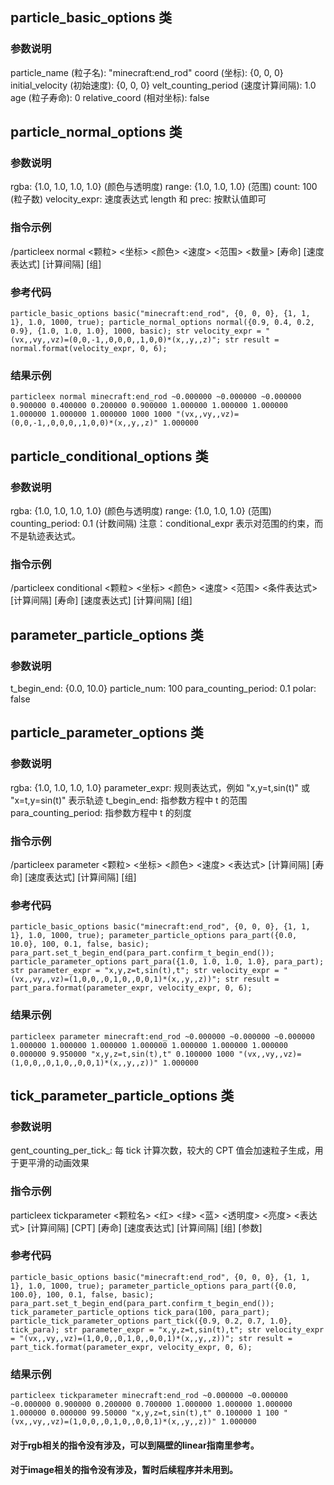 ## particle_basic_options __类__

### 参数说明

particle_name (粒子名): "minecraft:end_rod"
coord (坐标): {0, 0, 0}
initial_velocity (初始速度): {0, 0, 0}
velt_counting_period (速度计算间隔): 1.0
age (粒子寿命): 0
relative_coord (相对坐标): false

## particle_normal_options __类__

### 参数说明

rgba: {1.0, 1.0, 1.0, 1.0} (颜色与透明度)
range: {1.0, 1.0, 1.0} (范围)
count: 100 (粒子数)
velocity_expr: 速度表达式
length 和 prec: 按默认值即可

### 指令示例

/particleex normal <颗粒> <坐标> <颜色> <速度> <范围> <数量> [寿命] [速度表达式] [计算间隔] [组]

### 参考代码

`particle_basic_options basic("minecraft:end_rod", {0, 0, 0}, {1, 1, 1}, 1.0, 1000, true); particle_normal_options normal({0.9, 0.4, 0.2, 0.9}, {1.0, 1.0, 1.0}, 1000, basic); str velocity_expr = "(vx,,vy,,vz)=(0,0,-1,,0,0,0,,1,0,0)*(x,,y,,z)"; str result = normal.format(velocity_expr, 0, 6);`

### 结果示例

`particleex normal minecraft:end_rod ~0.000000 ~0.000000 ~0.000000 0.900000 0.400000 0.200000 0.900000 1.000000 1.000000 1.000000 1.000000 1.000000 1.000000 1000 1000 "(vx,,vy,,vz)=(0,0,-1,,0,0,0,,1,0,0)*(x,,y,,z)" 1.000000`

## particle_conditional_options __类__

### 参数说明

rgba: {1.0, 1.0, 1.0, 1.0} (颜色与透明度)
range: {1.0, 1.0, 1.0} (范围)
counting_period: 0.1 (计数间隔)
注意：conditional_expr 表示对范围的约束，而不是轨迹表达式。

### 指令示例

/particleex conditional <颗粒> <坐标> <颜色> <速度> <范围> <条件表达式> [计算间隔] [寿命] [速度表达式] [计算间隔] [组]

## parameter_particle_options __类__

### 参数说明

t_begin_end: {0.0, 10.0}
particle_num: 100
para_counting_period: 0.1
polar: false

## particle_parameter_options __类__

### 参数说明

rgba: {1.0, 1.0, 1.0, 1.0}
parameter_expr: 规则表达式，例如 "x,y=t,sin(t)" 或 "x=t,y=sin(t)" 表示轨迹
t_begin_end: 指参数方程中 t 的范围
para_counting_period: 指参数方程中 t 的刻度

### 指令示例

/particleex parameter <颗粒> <坐标> <颜色> <速度> <begin> <end> <表达式> [计算间隔] [寿命] [速度表达式] [计算间隔] [组]

### 参考代码

`particle_basic_options basic("minecraft:end_rod", {0, 0, 0}, {1, 1, 1}, 1.0, 1000, true); parameter_particle_options para_part({0.0, 10.0}, 100, 0.1, false, basic); para_part.set_t_begin_end(para_part.confirm_t_begin_end()); particle_parameter_options part_para({1.0, 1.0, 1.0, 1.0}, para_part); str parameter_expr = "x,y,z=t,sin(t),t"; str velocity_expr = "(vx,,vy,,vz)=(1,0,0,,0,1,0,,0,0,1)*(x,,y,,z))"; str result = part_para.format(parameter_expr, velocity_expr, 0, 6);`

### 结果示例

`particleex parameter minecraft:end_rod ~0.000000 ~0.000000 ~0.000000 1.000000 1.000000 1.000000 1.000000 1.000000 1.000000 1.000000 0.000000 9.950000 "x,y,z=t,sin(t),t" 0.100000 1000 "(vx,,vy,,vz)=(1,0,0,,0,1,0,,0,0,1)*(x,,y,,z))" 1.000000`

## tick_parameter_particle_options __类__

### 参数说明

gent_counting_per_tick_: 每 tick 计算次数，较大的 CPT 值会加速粒子生成，用于更平滑的动画效果

### 指令示例

particleex tickparameter <颗粒名> <x> <y> <z> <红> <绿> <蓝> <透明度> <亮度> <vx> <vy> <vz> <tStart> <tEnd> <表达式> [计算间隔] [CPT] [寿命] [速度表达式] [计算间隔] [组] [参数]

### 参考代码

`particle_basic_options basic("minecraft:end_rod", {0, 0, 0}, {1, 1, 1}, 1.0, 1000, true); parameter_particle_options para_part({0.0, 100.0}, 100, 0.1, false, basic); para_part.set_t_begin_end(para_part.confirm_t_begin_end()); tick_parameter_particle_options tick_para(100, para_part); particle_tick_parameter_options part_tick({0.9, 0.2, 0.7, 1.0}, tick_para); str parameter_expr = "x,y,z=t,sin(t),t"; str velocity_expr = "(vx,,vy,,vz)=(1,0,0,,0,1,0,,0,0,1)*(x,,y,,z))"; str result = part_tick.format(parameter_expr, velocity_expr, 0, 6);`

### 结果示例

`particleex tickparameter minecraft:end_rod ~0.000000 ~0.000000 ~0.000000 0.900000 0.200000 0.700000 1.000000 1.000000 1.000000 1.000000 0.000000 99.50000 "x,y,z=t,sin(t),t" 0.100000 1 100 "(vx,,vy,,vz)=(1,0,0,,0,1,0,,0,0,1)*(x,,y,,z))" 1.000000`

#### 对于rgb相关的指令没有涉及，可以到隔壁的linear指南里参考。

#### 对于image相关的指令没有涉及，暂时后续程序并未用到。
